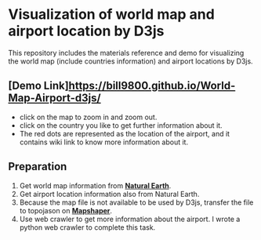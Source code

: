 # Visualization of world map and airport location by D3js
This repository includes the materials reference and demo for visualizing the world map (include countries information) and airport locations by D3js.
## [Demo Link]https://bill9800.github.io/World-Map-Airport-d3js/
- click on the map to zoom in and zoom out.
- click on the country you like to get further information about it.
- The red dots are represented as the location of the airport, and it contains wiki link to know more information about it. 
## Preparation
1. Get world map information from [**Natural Earth**](http://www.naturalearthdata.com/). 
2. Get airport location information also from Natural Earth.
3. Because the map file is not available to be used by D3js, transfer the file to topojason on [**Mapshaper**](mapshaper.org).
4. Use web crawler to get more information about the airport. I wrote a python web crawler to complete this task.
